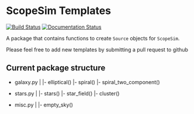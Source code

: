# ScopeSim Templates

[![Build Status](https://travis-ci.org/astronomyk/ScopeSim_Templates.svg?branch=master)](https://travis-ci.org/astronomyk/ScopeSim_Templates)
[![Documentation Status](https://readthedocs.org/projects/scopesim-templates/badge/?version=latest)](https://scopesim-templates.readthedocs.io/en/latest/?badge=latest)

A package that contains functions to create ``Source`` objects for ``ScopeSim``.

Please feel free to add new templates by submitting a pull request to github 

## Current package structure
- galaxy.py
  |
  |- elliptical()
  |- spiral()
  |- spiral_two_component()

- stars.py 
  |
  |- stars()
  |- star_field()
  |- cluster() 

- misc.py
  |
  |- empty_sky()
  
 
